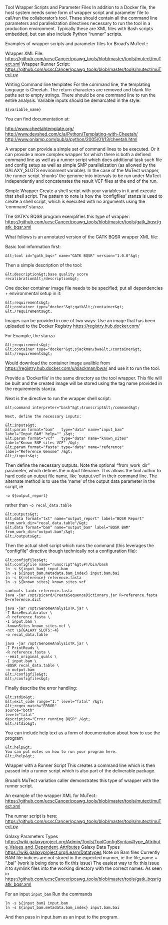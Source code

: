 

Tool Wrapper Scripts and Parameter Files
In addition to a Docker file, the host system needs some form of wrapper script and parameter file to call/run the collaborator’s tool.  These should contain all the command line parameters and parallelization directives necessary to run the tool in a production environment.  Typically these are XML files with Bash scripts embedded, but can also include Python “runner” scripts.

Examples of wrapper scripts and parameter files for Broad’s MuTect::

Wrapper XML File:
https://github.com/ucscCancer/pcawg_tools/blob/master/tools/mutect/muTect.xml
Wrapper Runner Script:
https://github.com/ucscCancer/pcawg_tools/blob/master/tools/mutect/muTect.py


Writing Command line templates
For the command line, the templating language is Cheetah. The return characters are removed and blank file paths set to empty strings. There should be one command line to run the entire analysis. Variable inputs should be demarcated in the style:
```
${variable_name}
```

You can find documentation at:

http://www.cheetahtemplate.org/
http://www.devshed.com/c/a/Python/Templating-with-Cheetah/
http://www.onlamp.com/pub/a/python/2005/01/13/cheetah.html

A wrapper can provide a simple set of command lines to be executed. Or it can provide a more complex wrapper for which there is both a defined command line as well as a runner script which does additional task such file and config setup as well as simple SMP parallelization (as allowed by the GALAXY_SLOTS environment variable).  In the case of the MuTect wrapper, the runner script ‘chunks’ the genome into intervals to be run under MuTect independently and concatenates the result VCF files at the end of the run.

Simple Wrapper
Create a shell script with your variables in it and execute that shell script. The pattern to note is how the ‘configfiles’ stanza is used to create a shell script, which is executed with no arguments using the ‘command’ stanza.

The GATK’s BQSR program exemplifies this type of wrapper:
https://github.com/ucscCancer/pcawg_tools/blob/master/tools/gatk_bqsr/gatk_bqsr.xml

What follows is an annotated version of the GATK BQSR wrapper XML file:

Basic tool information first:
```
&lt;tool id="gatk_bqsr" name="GATK BQSR" version="1.0.0"&gt;
```
Then a simple description of the tool:
```
&lt;description&gt;base quality score recalibration&lt;/description&gt;
```
One docker container image file needs to be specified; put all dependencies + environmental setup in it:
```
&lt;requirements&gt;
&lt;container type="docker"&gt;gatk&lt;/container&gt;
&lt;/requirements&gt;
```

Images can be provided in one of two ways:
Use an image that has been uploaded to the Docker Registry https://registry.hub.docker.com/

For Example, the stanza
```
&lt;requirements&gt;
&lt;container type="docker"&gt;sjackman/bwa&lt;/container&gt;
&lt;/requirements&gt;
```
Would download the container image avalible from https://registry.hub.docker.com/u/sjackman/bwa/ and use it to run the tool.


Provide a ‘Dockerfile’ in the same directory as the tool wrapper.  This file will be built and the created image will be stored using the tag name provided in the requirements stanza.


Next is the directive to run the wrapper shell script:
```
&lt;command interpreter="bash"&gt;$runscript&lt;/command&gt;

Next, define the necessary inputs:

&lt;inputs&gt;
&lt;param format="bam"   type="data" name="input_bam"      label="Input BAM" help="" /&gt;
&lt;param format="vcf"   type="data" name="known_sites"    label="Known SNP sites VCF" /&gt;
&lt;param format="fasta" type="data" name="reference"      label="Reference Genome" /&gt;
&lt;/inputs&gt;
```

Then define the necessary outputs. Note the optional “from_work_dir” parameter, which defines the output filename. This allows the tool author to hard code an output file name, like ‘output.vcf’ in their command line. The alternate method is to use the ‘name’ of the output data parameter in the script, ie
```
-o ${output_report}
```
rather than
```-o recal_data.table```

```
&lt;outputs&gt;
&lt;data format="txt" name="output_report" label="BQSR Report" from_work_dir="recal_data.table"/&gt;
&lt;data format="bam" name="output_bam" label="BQSR BAM" from_work_dir="output.bam"/&gt;
&lt;/outputs&gt;
```
Then the actual shell script which runs the command (this leverages the “configfile” directive though technically not a configuration file):

```
&lt;configfiles&gt;
&lt;configfile name="runscript"&gt;#!/bin/bash
ln -s ${input_bam} input.bam
ln -s ${input_bam.metadata.bam_index} input.bam.bai
ln -s ${reference} reference.fasta
ln -s ${known_sites} known_sites.vcf

samtools faidx reference.fasta
java -jar /opt/picard/CreateSequenceDictionary.jar R=reference.fasta O=reference.dict

java -jar /opt/GenomeAnalysisTK.jar \
-T BaseRecalibrator \
-R reference.fasta \
-I input.bam \
-knownSites known_sites.vcf \
-nct \${GALAXY_SLOTS:-4}
-o recal_data.table

java -jar /opt/GenomeAnalysisTK.jar \
-T PrintReads \
-R reference.fasta \
--emit_original_quals \
-I input.bam \
-BQSR recal_data.table \
-o output.bam
&lt;/configfile&gt;
&lt;/configfiles&gt;
```
Finally describe the error handling:
```
&lt;stdio&gt;
&lt;exit_code range="1:" level="fatal" /&gt;
&lt;regex match="ERROR"
source="both"
level="fatal"
description="Error running BQSR" /&gt;
&lt;/stdio&gt;
```
You can include help text as a form of documentation about how to use the program
```
&lt;help&gt;
You can put notes on how to run your program here.
&lt;/help&gt;
```

Wrapper with a Runner Script
This creates a command line which is then passed into a runner script which is also part of the deliverable package.

Broad’s MuTect variation caller demonstrates this type of wrapper with the runner script.

An example of the wrapper XML for MuTect:
https://github.com/ucscCancer/pcawg_tools/blob/master/tools/mutect/muTect.xml

The runner script is here:
https://github.com/ucscCancer/pcawg_tools/blob/master/tools/mutect/muTect.py

Galaxy Parameters Types
https://wiki.galaxyproject.org/Admin/Tools/ToolConfigSyntax#type_Attribute_Values_and_Dependent_Attributes
Galaxy Data Types
https://wiki.galaxyproject.org/Learn/Datatypes
Note on Bam files
Currently BAM file indices are not stored in the expected manner, ie the file_name + “.bai” (work is being done to fix this issue)
The easiest way to fix this issue it to symlink files into the working directory with the correct names. As seen in https://github.com/ucscCancer/pcawg_tools/blob/master/tools/gatk_bqsr/gatk_bqsr.xml

For an input `input_bam`
Run the commands
```
ln -s ${input_bam} input.bam
ln -s ${input_bam.metadata.bam_index} input.bam.bai
```
And then pass in input.bam as an input to the program.
